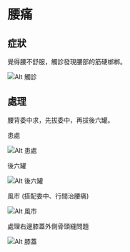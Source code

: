 # 腰痛

## 症狀

覺得腰不舒服，觸診發現腰部的筋硬梆梆。

![Alt 觸診](/pic/20150713/IMG_20150713_204911.jpg)


## 處理

腰背委中求，先拔委中，再拔後六罐。

患處

![Alt 患處](/pic/20150713/IMG_20150713_204843.jpg)

後六罐

![Alt 後六罐](/pic/20150713/IMG_20150713_210744.jpg)

風市 (搭配委中、行間治腰痛)

![Alt 風市](/pic/20150713/IMG_20150713_222846.jpg)

處理右邊膝蓋外側骨頭縫問題

![Alt 膝蓋](/pic/20150713/IMG_20150713_222005.jpg)
